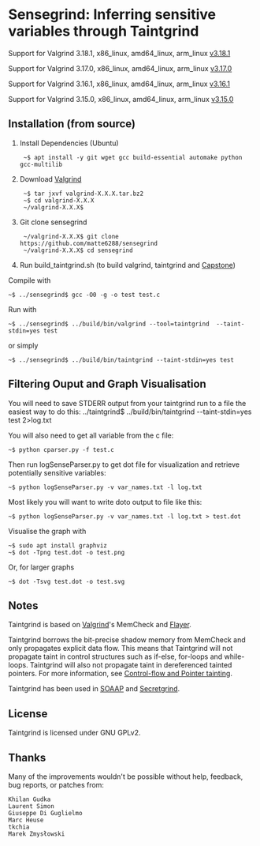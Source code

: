 Sensegrind: Inferring sensitive variables through Taintgrind 
==========================================

Support for Valgrind 3.18.1, x86\_linux, amd64\_linux, arm\_linux [v3.18.1](https://github.com/wmkhoo/taintgrind/releases/tag/v3.18.1)

Support for Valgrind 3.17.0, x86\_linux, amd64\_linux, arm\_linux [v3.17.0](https://github.com/wmkhoo/taintgrind/releases/tag/v3.17.0)

Support for Valgrind 3.16.1, x86\_linux, amd64\_linux, arm\_linux [v3.16.1](https://github.com/wmkhoo/taintgrind/releases/tag/v3.16.1)

Support for Valgrind 3.15.0, x86\_linux, amd64\_linux, arm\_linux [v3.15.0](https://github.com/wmkhoo/taintgrind/releases/tag/v3.15.0)




Installation (from source)
--------------------------

1. Install Dependencies (Ubuntu)


		~$ apt install -y git wget gcc build-essential automake python gcc-multilib
		
2. Download [Valgrind](http://valgrind.org)


		~$ tar jxvf valgrind-X.X.X.tar.bz2
		~$ cd valgrind-X.X.X
		~/valgrind-X.X.X$ 

3. Git clone sensegrind


		~/valgrind-X.X.X$ git clone https://github.com/matte6288/sensegrind
		~/valgrind-X.X.X$ cd sensegrind

4. Run build_taintgrind.sh (to build valgrind, taintgrind and [Capstone](http://github.com/aquynh/capstone))


Compile with

	~$ ../sensegrind$ gcc -O0 -g -o test test.c

Run with

	~$ ../sensegrind$ ../build/bin/valgrind --tool=taintgrind  --taint-stdin=yes test

or simply

	~$ ../sensegrind$ ../build/bin/taintgrind --taint-stdin=yes test




Filtering Ouput and Graph Visualisation
-------------------

You will need to save STDERR output from your taintgrind run to a file the easiest way to do this:
../taintgrind$ ../build/bin/taintgrind --taint-stdin=yes test 2>log.txt

You will also need to get all variable from the c file:

	~$ python cparser.py -f test.c

Then run logSenseParser.py to get dot file for visualization and retrieve potentially sensitive variables:

	~$ python logSenseParser.py -v var_names.txt -l log.txt

Most likely you will want to write doto output to file like this:

	~$ python logSenseParser.py -v var_names.txt -l log.txt > test.dot


Visualise the graph with

	~$ sudo apt install graphviz
	~$ dot -Tpng test.dot -o test.png
	
Or, for larger graphs

	~$ dot -Tsvg test.dot -o test.svg
	




Notes
-----

Taintgrind is based on [Valgrind](http://valgrind.org)'s MemCheck and [Flayer](http://code.google.com/p/flayer/).

Taintgrind borrows the bit-precise shadow memory from MemCheck and only propagates explicit data flow. This means that Taintgrind will not propagate taint in control structures such as if-else, for-loops and while-loops. Taintgrind will also not propagate taint in dereferenced tainted pointers.
For more information, see [Control-flow and Pointer tainting](https://github.com/wmkhoo/taintgrind/wiki/Control-flow-and-Pointer-tainting).

Taintgrind has been used in [SOAAP](https://github.com/CTSRD-SOAAP/) and [Secretgrind](https://github.com/lmrs2/secretgrind).


License
-------

Taintgrind is licensed under GNU GPLv2.


Thanks
------
Many of the improvements wouldn't be possible without help, feedback, bug reports, or patches from:

```
Khilan Gudka
Laurent Simon
Giuseppe Di Guglielmo
Marc Heuse
tkchia
Marek Zmysłowski
```
